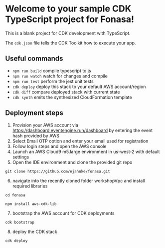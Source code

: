 # Welcome to your sample CDK TypeScript project for Fonasa!

This is a blank project for CDK development with TypeScript.

The `cdk.json` file tells the CDK Toolkit how to execute your app.

## Useful commands

* `npm run build`   compile typescript to js
* `npm run watch`   watch for changes and compile
* `npm run test`    perform the jest unit tests
* `cdk deploy`      deploy this stack to your default AWS account/region
* `cdk diff`        compare deployed stack with current state
* `cdk synth`       emits the synthesized CloudFormation template

## Deployment steps

1. Provision your AWS account via https://dashboard.eventengine.run/dashboard by entering the event hash provided by AWS
2. Select Email OTP option and enter your email used for registration
3. Follow login steps and open the AWS console
4. Launch an AWS Cloud9 m5.large environment in us-west-2 with default settings
5. Open the IDE environment and clone the provided git repo
```
git clone https://github.com/ejahnke/fonasa.git
```
6. navigate into the recently cloned folder workshopVpc and install required libraries
```
cd fonasa
```
```
npm install aws-cdk-lib
```
7. bootstrap the AWS account for CDK deployments
```
cdk bootstrap
```
8. deploy the CDK stack
```
cdk deploy
```
